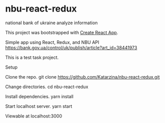 # nbu-react-redux
national bank of ukraine analyze information

This project was bootstrapped with [Create React App](https://github.com/facebookincubator/create-react-app).

Simple app using React, Redux, and NBU API
https://bank.gov.ua/control/uk/publish/article?art_id=38441973

This is a test task project.

Setup

Clone the repo. git clone https://github.com/Katarzina/nbu-react-redux.git

Change directories. cd nbu-react-redux

Install dependencies. yarn install

Start localhost server. yarn start

Viewable at localhost:3000
